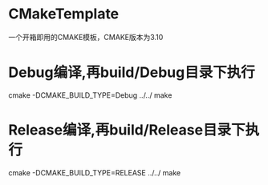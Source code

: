 # CMakeTemplate
一个开箱即用的CMAKE模板，CMAKE版本为3.10

# Debug编译,再build/Debug目录下执行
cmake -DCMAKE_BUILD_TYPE=Debug ../../
make
# Release编译,再build/Release目录下执行
cmake -DCMAKE_BUILD_TYPE=RELEASE ../../
make
